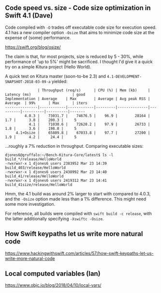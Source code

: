 
## Code speed vs. size - Code size optimization in Swift 4.1 (Dave)

Code compiled with `-O` trades off executable code size for execution speed.  4.1 has a new compiler option `-Osize` that aims to minimize code size at the expense of (some) performance.

https://swift.org/blog/osize/

The claim is that, for most projects, size is reduced by 5 - 30%, while performance of 'up to 5%' might be sacrificed. I thought I'd give it a quick try on a simple Kitura project (Hello World).

A quick test on Kitura master (soon-to-be 2.3) and `4.1-DEVELOPMENT-SNAPSHOT-2018-03-09-a` yielded:
```
               | Throughput (req/s)      | CPU (%) | Mem (kb)     | Latency (ms)                   | good
Implementation | Average    | Max        | Average | Avg peak RSS | Average  | 99%      | Max      | iters
---------------|------------|------------|---------|--------------|----------|----------|----------|-------
         4.0.3 |    73031.7 |    74676.5 |    96.9 |        28164 |      1.7 |      3.8 |    200.3 |     5
           4.1 |    71030.6 |    72620.2 |    97.9 |        26733 |      1.8 |      3.6 |    198.0 |     5
     4.1+Osize |    65809.8 |    67033.8 |    97.7 |        27200 |      1.9 |      4.2 |     24.4 |     5
```
...roughly a 7% reduction in throughput.  Comparing executable sizes:
```
djones6@gruffalo:~/Bench-Kitura-Core/latest$ ls -l build_*/release/HelloWorld
-rwxrwxr-x 1 djones6 users 2383952 Mar 23 14:39 build_403/release/HelloWorld
-rwxrwxr-x 1 djones6 users 2438992 Mar 23 14:40 build_41/release/HelloWorld
-rwxrwxr-x 1 djones6 users 2419312 Mar 23 14:41 build_41size/release/HelloWorld
```
Hmm, the 4.1 build was around 2% larger to start with compared to 4.0.3, and the `-Osize` option made less than a 1% difference. This might need some more investigation.

For reference, all builds were compiled with `swift build -c release`, with the latter additionally specifying `-Xswiftc -Osize`.

## How Swift keypaths let us write more natural code
https://www.hackingwithswift.com/articles/57/how-swift-keypaths-let-us-write-more-natural-code

## Local computed variables (Ian)

https://www.objc.io/blog/2018/04/10/local-vars/
